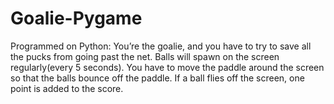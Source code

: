 # Goalie-Pygame
Programmed on Python: You’re the goalie, and you have to try to save all the pucks from going past the net. Balls will spawn on the screen regularly(every 5 seconds). You have to move the paddle around the screen so that the balls bounce off the paddle. If a ball flies off the screen, one point is added to the score. 
